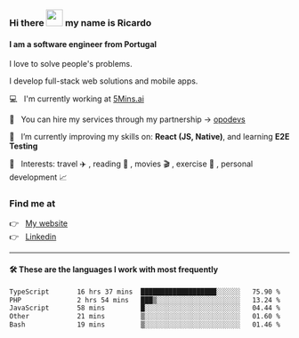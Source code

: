 ### Hi there <img src="https://raw.githubusercontent.com/iampavangandhi/iampavangandhi/master/gifs/Hi.gif" width="30"> my name is Ricardo
#### I am a software engineer from Portugal
I love to solve people's problems.

I develop full-stack web solutions and mobile apps.

💻  &nbsp; I'm currently working at <a href="https://5mins.ai/">5Mins.ai</a>

💼  &nbsp; You can hire my services through my partnership -> <a href="https://github.com/opodevs">opodevs</a>

🌱 &nbsp; I’m currently improving my skills on: **React (JS, Native)**, and learning **E2E Testing**

💙 &nbsp; Interests: travel ✈️ , reading 📖 , movies 🎬 , exercise 🏃 , personal development 📈

### Find me at

<p align="left">
  👉  &nbsp;
  <a href="https://ricardopbarbosa.com" target="_blank">
    My website
  </a>
  <br/>
  👉 &nbsp;
  <a href="https://www.linkedin.com/in/ricardopbarbosa" target="_blank">
    Linkedin
  </a>
</p>

<hr />

#### 🛠 These are the languages I work with most frequently
<!--START_SECTION:waka-->

```txt
TypeScript       16 hrs 37 mins  ███████████████████░░░░░░   75.90 %
PHP              2 hrs 54 mins   ███▒░░░░░░░░░░░░░░░░░░░░░   13.24 %
JavaScript       58 mins         █░░░░░░░░░░░░░░░░░░░░░░░░   04.44 %
Other            21 mins         ▒░░░░░░░░░░░░░░░░░░░░░░░░   01.60 %
Bash             19 mins         ▒░░░░░░░░░░░░░░░░░░░░░░░░   01.46 %
```

<!--END_SECTION:waka-->
